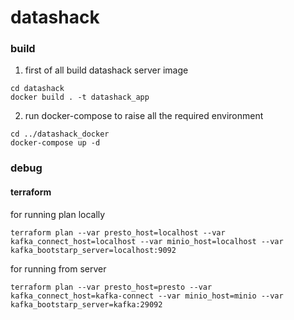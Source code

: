 # datashack

### build

1. first of all build datashack server image

```commandline
cd datashack
docker build . -t datashack_app
```

2. run docker-compose to raise all the required environment

```commandline 
cd ../datashack_docker
docker-compose up -d
```

### debug
#### terraform
for running plan locally
```commandline
terraform plan --var presto_host=localhost --var kafka_connect_host=localhost --var minio_host=localhost --var kafka_bootstarp_server=localhost:9092
```
for running from server
```commandline
terraform plan --var presto_host=presto --var kafka_connect_host=kafka-connect --var minio_host=minio --var kafka_bootstarp_server=kafka:29092

```